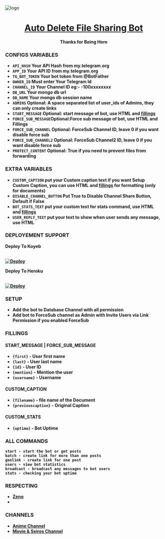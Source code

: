 <img src="https://graph.org/file/313dfd23619eff52e25e5.jpg" alt="logo" target="/blank">

<h1 align="center">
 <b><a href="https://t.me/Itz_Zeno" target="/blank"> Auto Delete File Sharing Bot </a></>
</h1>

<p align="center">Thanks for Being Here </p>


### CONFIGS VARIABLES

* `API_HASH` Your API Hash from my.telegram.org
* `APP_ID` Your API ID from my.telegram.org
* `TG_BOT_TOKEN` Your bot token from @BotFather
* `OWNER_ID` Must enter Your Telegram Id
* `CHANNEL_ID` Your Channel ID eg:- -100xxxxxxxx
* `DB_URL` Your mongo db url
* `DB_NAME` Your mongo db session name
* `ADMINS` Optional: A space separated list of user_ids of Admins, they can only create links
* `START_MESSAGE` Optional: start message of bot, use HTML and <a href='https://github.com/Baji-kun/File-Sharing-Auto-Delete/blob/main/README.md#start_message'>fillings</a>
* `FORCE_SUB_MESSAGE`Optional:Force sub message of bot, use HTML and Fillings
* `FORCE_SUB_CHANNEL` Optional: ForceSub Channel ID, leave 0 if you want disable force sub
* `FORCE_SUB_CHANNEL2` Optional: ForceSub Channel2 ID, leave 0 if you want disable force sub
* `PROTECT_CONTENT` Optional: True if you need to prevent files from forwarding



### EXTRA VARIABLES

* `CUSTOM_CAPTION` put your Custom caption text if you want Setup Custom Caption, you can use HTML and <a href='https://github.com/Baji-kun/File-Sharing-Auto-Delete'>fillings</a> for formatting (only for documents)
* `DISABLE_CHANNEL_BUTTON` Put True to Disable Channel Share Button, Default if False
* `BOT_STATS_TEXT` put your custom text for stats command, use HTML and <a href='https://github.com/Baji-kun/File-Sharing-Auto-Delete/blob/main/README.md#custom_stats'>fillings</a>
* `USER_REPLY_TEXT` put your text to show when user sends any message, use HTML



### DEPLOYEMENT SUPPORT
<summary>Deploy To Koyeb</summary>
<p>
<br>                 
<a target="/blank" href="https://app.koyeb.com/deploy?type=git&repository=http://github.com/Baji-kun/File-Sharing-Auto-Delete&branch=main&name=file-sharing-bot" >
  <img src="https://www.koyeb.com/static/images/deploy/button.svg" alt="Deploy">
</a>
</p>

<summary>Deploy To Heroku</summary>
<p>
<br>
<a href="https://heroku.com/deploy?template=https://github.com/Roshan78m/File-Sharing-Auto-Delete">
  <img src="https://www.herokucdn.com/deploy/button.svg" alt="Deploy">
</a>
</p>



### SETUP

- Add the bot to Database Channel with all permission
- Add bot to ForceSub channel as Admin with Invite Users via Link Permission if you enabled ForceSub


### FILLINGS
#### START_MESSAGE | FORCE_SUB_MESSAGE

* `{first}` - User first name
* `{last}` - User last name
* `{id}` - User ID
* `{mention}` - Mention the user
* `{username}` - Username

#### CUSTOM_CAPTION

* `{filename}` - file name of the Document
* `{previouscaption}` - Original Caption

#### CUSTOM_STATS

* `{uptime}` - Bot Uptime


### ALL COMMANDS

```
start - start the bot or get posts
batch - create link for more than one posts
genlink - create link for one post
users - view bot statistics
broadcast - broadcast any messages to bot users
stats - checking your bot uptime
```



### RESPECTING
- [Zeno](https://github.com/Baji-Kun)
- 
### CHANNELS
- [Anime Channel](https://telegram.me/Anime_Wide)
- [Movie & Seires Channel](https://telegram.me/Netflix_Dual)

